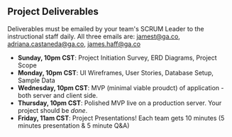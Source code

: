 ## Project Deliverables

Deliverables must be emailed by your team's SCRUM Leader to the instructional staff daily. All three emails are: jamest@ga.co, adriana.castaneda@ga.co, james.haff@ga.co

* **Sunday, 10pm CST**: Project Initiation Survey, ERD Diagrams, Project Scope
* **Monday, 10pm CST**: UI Wireframes, User Stories, Database Setup, Sample Data
* **Wednesday, 10pm CST**: MVP (minimal viable proudct) of application - both server and client side.
* **Thursday, 10pm CST**: Polished MVP live on a production server. Your project should be *done*.
* **Friday, 11am CST**: Project Presentations! Each team gets 10 minutes (5 minutes presentation & 5 minute Q&A)
